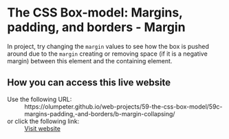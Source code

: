 # The CSS Box-model: Margins, padding, and borders - Margin

In project, try changing the <code>margin</code> values to see how the box is pushed around due to the <code>margin</code> creating or removing space (if it is a negative margin) between this element and the containing element.

## How you can access this live website

<dl>
  Use the following URL:
  <dd>
    https://olumpeter.github.io/web-projects/59-the-css-box-model/59c-margins-padding,-and-borders/b-margin-collapsing/
  </dd>
  or click the following link:
  <dd>
    <a href="https://olumpeter.github.io/web-projects/59-the-css-box-model/59c-margins-padding,-and-borders/b-margin-collapsing/">Visit website</a>
  </dd>
</dl>
